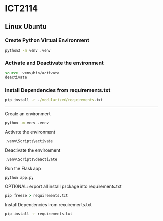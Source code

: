 # ICT2114

## Linux Ubuntu

### Create Python Virtual Environment

```bash
python3 -m venv .venv
```

### Activate and Deactivate the environment

```bash
source .venv/bin/activate
deactivate
```

### Install Dependencies from requirements.txt

```bat
pip install -r ./modularized/requirements.txt
```

------------------------------------------------------------------


Create an environment

```bat
python -m venv .venv
```

Activate the environment

```bat
.venv\Scripts\activate
```

Deactivate the environment

```bat
.venv\Scripts\deactivate
```

Run the Flask app

```bat
python app.py
```

OPTIONAL: export all install package into requirements.txt

```bat
pip freeze > requirements.txt
```

Install Dependencies from requirements.txt

```bat
pip install -r requirements.txt
```
